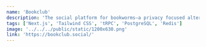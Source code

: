 ```yaml
---
name: 'Bookclub'
description: 'The social platform for bookworms—a privacy focused alternative to Goodreads.'
tags: ['Next.js', 'Tailwind CSS', 'tRPC', 'PostgreSQL', 'Redis']
image: '../../../public/static/1200x630.png'
link: 'https://bookclub.social/'
---
```

